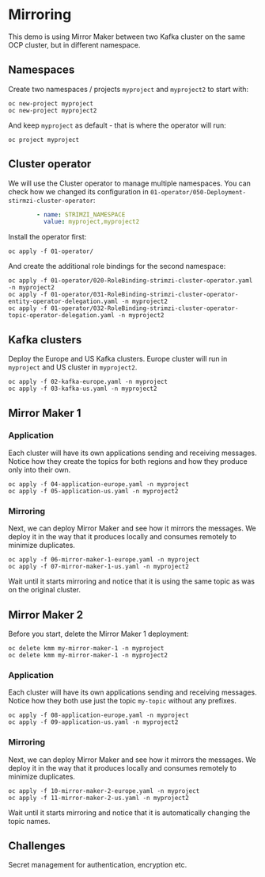 # Mirroring

This demo is using Mirror Maker between two Kafka cluster on the same OCP cluster, but in different namespace.

## Namespaces

Create two namespaces / projects `myproject` and `myproject2` to start with:

```
oc new-project myproject
oc new-project myproject2
```

And keep `myproject` as default - that is where the operator will run:

```
oc project myproject
```

## Cluster operator

We will use the Cluster operator to manage multiple namespaces.
You can check how we changed its configuration in `01-operator/050-Deployment-stirmzi-cluster-operator`:

```yaml
        - name: STRIMZI_NAMESPACE
          value: myproject,myproject2
```

Install the operator first:

```
oc apply -f 01-operator/
```

And create the additional role bindings for the second namespace:

```
oc apply -f 01-operator/020-RoleBinding-strimzi-cluster-operator.yaml -n myproject2
oc apply -f 01-operator/031-RoleBinding-strimzi-cluster-operator-entity-operator-delegation.yaml -n myproject2
oc apply -f 01-operator/032-RoleBinding-strimzi-cluster-operator-topic-operator-delegation.yaml -n myproject2
```

## Kafka clusters

Deploy the Europe and US Kafka clusters.
Europe cluster will run in `myproject` and US cluster in `myproject2`.

```
oc apply -f 02-kafka-europe.yaml -n myproject
oc apply -f 03-kafka-us.yaml -n myproject2
```

## Mirror Maker 1

### Application

Each cluster will have its own applications sending and receiving messages.
Notice how they create the topics for both regions and how they produce only into their own.

```
oc apply -f 04-application-europe.yaml -n myproject
oc apply -f 05-application-us.yaml -n myproject2
```

### Mirroring

Next, we can deploy Mirror Maker and see how it mirrors the messages.
We deploy it in the way that it produces locally and consumes remotely to minimize duplicates.

```
oc apply -f 06-mirror-maker-1-europe.yaml -n myproject
oc apply -f 07-mirror-maker-1-us.yaml -n myproject2
```

Wait until it starts mirroring and notice that it is using the same topic as was on the original cluster.

## Mirror Maker 2

Before you start, delete the Mirror Maker 1 deployment:

```
oc delete kmm my-mirror-maker-1 -n myproject
oc delete kmm my-mirror-maker-1 -n myproject2
```

### Application

Each cluster will have its own applications sending and receiving messages.
Notice how they both use just the topic `my-topic` without any prefixes.

```
oc apply -f 08-application-europe.yaml -n myproject
oc apply -f 09-application-us.yaml -n myproject2
```

### Mirroring

Next, we can deploy Mirror Maker and see how it mirrors the messages.
We deploy it in the way that it produces locally and consumes remotely to minimize duplicates.

```
oc apply -f 10-mirror-maker-2-europe.yaml -n myproject
oc apply -f 11-mirror-maker-2-us.yaml -n myproject2
```

Wait until it starts mirroring and notice that it is automatically changing the topic names.

## Challenges

Secret management for authentication, encryption etc.